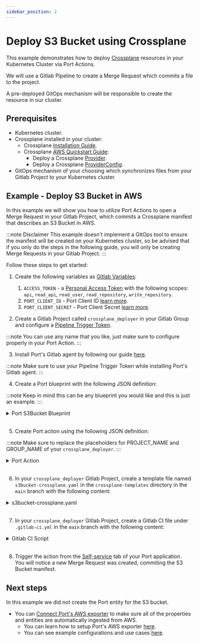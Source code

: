 ```yaml
---
sidebar_position: 2
---
```


# Deploy S3 Bucket using Crossplane

This example demonstrates how to deploy [Crossplane](https://github.com/crossplane/crossplane) resources in your Kubernetes Cluster via Port Actions.

We will use a Gitlab Pipeline to create a Merge Request which commits a file to the project.

A pre-deployed GitOps mechanism will be responsible to create the resource in our cluster.

## Prerequisites

- Kubernetes cluster.
- Crossplane installed in your cluster:
  - Crossplane [Installation Guide](https://docs.crossplane.io/v1.14/software/install/).
  - Crossplane [AWS Quickstart Guide](https://docs.crossplane.io/v1.14/getting-started/provider-aws/):
    - Deploy a Crossplane [Provider](https://docs.crossplane.io/v1.14/getting-started/provider-aws/#install-the-aws-provider).
    - Deploy a Crossplane [ProviderConfig](https://docs.crossplane.io/v1.14/getting-started/provider-aws/#create-a-providerconfig).
- GitOps mechanism of your choosing which synchronizes files from your Gitlab Project to your Kubernetes cluster.

## Example - Deploy S3 Bucket in AWS

In this example we will show you how to utilize Port Actions to open a Merge Request in your Gitlab Project, which commits a Crossplane manifest that describes an S3 Bucket in AWS.

:::note Disclaimer
This example doesn't implement a GitOps tool to ensure the manifest will be created on your Kubernetes cluster, so be advised that if you only do the steps in the following guide, you will only be creating Merge Requests in your Gitlab Project.
:::

Follow these steps to get started:

1. Create the following variables as [Gitlab Variables](https://docs.gitlab.com/ee/ci/variables/index.html):

   1. `ACCESS_TOKEN` - a [Personal Access Token](https://docs.gitlab.com/ee/user/profile/personal_access_tokens.html) with the following scopes:  
      `api`, `read_api`, `read_user`, `read_repository`, `write_repository`.
   2. `PORT_CLIENT_ID` - Port Client ID [learn more](/build-your-software-catalog/custom-integration/api/#get-api-token).
   3. `PORT_CLIENT_SECRET` - Port Client Secret [learn more](/build-your-software-catalog/custom-integration/api/#get-api-token).
      <br/>

2. Create a Gitlab Project called `crossplane_deployer` in your Gitlab Group and configure a [Pipeline Trigger Token](https://docs.gitlab.com/ee/ci/triggers/index.html).

:::note
You can use any name that you like, just make sure to configure properly in your Port Action.
:::
<br/>

3. Install Port's Gitlab agent by following our guide [here](/create-self-service-experiences/setup-backend/gitlab-pipeline/Installation).

:::note
Make sure to use your Pipeline Trigger Token while installing Port's Gitlab agent.
:::
<br/>

4. Create a Port blueprint with the following JSON definition:

:::note
Keep in mind this can be any blueprint you would like and this is just an example.
:::

<details>
  <summary>Port S3Bucket Blueprint</summary>

```json showLineNumbers
{
  "identifier": "s3bucket",
  "title": "S3Bucket",
  "icon": "Crossplane",
  "schema": {
    "properties": {
      "aws_region": {
        "title": "AWS Region",
        "icon": "AWS",
        "type": "string"
      }
    },
    "required": ["aws_region"]
  },
  "mirrorProperties": {},
  "calculationProperties": {},
  "relations": {}
}
```

</details>
<br/>

5. Create Port action using the following JSON definition:

:::note
Make sure to replace the placeholders for PROJECT_NAME and GROUP_NAME of your `crossplane_deployer`.
:::

<details>
  <summary>Port Action</summary>

```json showLineNumbers
[
  {
    "identifier": "crossplane_s3_bucket",
    "title": "Crossplane S3 Bucket",
    "icon": "Crossplane",
    "userInputs": {
      "properties": {
        "aws_region": {
          "icon": "AWS",
          "title": "AWS Region",
          "type": "string",
          "default": "us-east-1",
          "enum": ["us-east-1", "eu-west-1"],
          "enumColors": {
            "us-east-1": "lightGray",
            "eu-west-1": "lightGray"
          }
        },
        "bucket_name": {
          "title": "Bucket Name",
          "type": "string",
          "description": "Has to be globally unique as per AWS limitations"
        }
      },
      "required": ["aws_region", "bucket_name"],
      "order": ["bucket_name", "aws_region"]
    },
    "invocationMethod": {
      "type": "GITLAB",
      "omitPayload": false,
      "omitUserInputs": false,
      "projectName": "<PROJECT_NAME>",
      "groupName": "<GROUP_NAME>",
      "agent": true
    },
    "trigger": "CREATE",
    "description": "Creates a crossplane file for a new S3 Bucket",
    "requiredApproval": false
  }
]
```

</details>
<br/>

6. In your `crossplane_deployer` Gitlab Project, create a template file named `s3bucket-crossplane.yaml` in the `crossplane-templates` directory in the `main` branch with the following content:

<details>
<summary>s3bucket-crossplane.yaml</summary>

```yml
# s3bucket-crossplane.yaml

apiVersion: s3.aws.upbound.io/v1beta1
kind: Bucket
metadata:
  name: {{ bucket_name }}
spec:
  forProvider:
    region: {{ aws_region }}
  providerConfigRef:
    name: default
```

</details>
<br/>

7. In your `crossplane_deployer` Gitlab Project, create a Gitlab CI file under `.gitlab-ci.yml` in the `main` branch with the following content:

<details>
<summary>Gitlab CI Script</summary>

```yml showLineNumbers
image: python:3.10.0-alpine

stages: # List of stages for jobs, and their order of execution
  - fetch-port-access-token
  - generate-crossplane-bucket-yaml
  - create-entity
  - update-run-status

fetch-port-access-token: # Example - get the Port API access token and RunId
  stage: fetch-port-access-token
  except:
    - pushes
  before_script:
    - |
      apk update -q
      apk add jq curl -q
  script:
    - |
      accessToken=$(curl -X POST \
        -H 'Content-Type: application/json' \
        -d '{"clientId": "'"$PORT_CLIENT_ID"'", "clientSecret": "'"$PORT_CLIENT_SECRET"'"}' \
        -s 'https://api.getport.io/v1/auth/access_token' | jq -r '.accessToken')
      echo "PORT_ACCESS_TOKEN=$accessToken" >> data.env
      runId=$(cat $TRIGGER_PAYLOAD | jq -r '.port_payload.context.runId')
      blueprintId=$(cat $TRIGGER_PAYLOAD | jq -r '.port_payload.context.blueprint')
      echo "RUN_ID=$runId" >> data.env
      echo "BLUEPRINT_ID=$blueprintId" >> data.env
  artifacts:
    reports:
      dotenv: data.env

generate-crossplane-bucket-yaml:
  variables:
    BUCKET_FILE_PATH: "manifests"
    CROSSPLANE_TEMPLATE_PATH: "crossplane-templates/s3bucket-crossplane.yaml"
    BRANCH_NAME: "add-bucket-$bucket_name-$CI_JOB_ID"
  before_script:
    - |
      apk update -q
      apk add jq curl git -q
  stage: generate-crossplane-bucket-yaml
  except:
    - pushes
  script:
    - |
      BUCKET_FILE_NAME="$BUCKET_FILE_PATH/s3bucket-crossplane-$bucket_name.yaml"
      COMMIT_MESSAGE="Added $bucket_name s3 bucket crossplane manifest"
      mkdir -p $BUCKET_FILE_PATH

      cp $CROSSPLANE_TEMPLATE_PATH $BUCKET_FILE_NAME
      sed -i "s/{{ bucket_name }}/$bucket_name/g" $BUCKET_FILE_NAME
      sed -i "s/{{ aws_region }}/$aws_region/g" $BUCKET_FILE_NAME

      git config --global user.email "gitlab-pipeline[bot]@gitlab.com"
      git config --global user.name "Gitlab Pipeline Bot"

      git add $BUCKET_FILE_NAME
      git commit -m "$COMMIT_MESSAGE"

      git checkout -b $BRANCH_NAME
      git push -o ci-skip https://:${ACCESS_TOKEN}@$CI_SERVER_HOST/$CI_PROJECT_PATH.git $BRANCH_NAME

      # Create Merge Request
      res=$(curl --request POST \
        --header "PRIVATE-TOKEN: ${ACCESS_TOKEN}" \
        --data "source_branch=$BRANCH_NAME" \
        --data "target_branch=main" \
        --data "title=$COMMIT_MESSAGE" \
        --data "remove_source_branch=true" \
        "$CI_API_V4_URL/projects/$CI_PROJECT_ID/merge_requests")

      MR_URL=$(echo $res | jq -r '.web_url')
      echo "MR_URL=$MR_URL" >> data.env
  artifacts:
    reports:
      dotenv: data.env

update-run-status:
  stage: update-run-status
  except:
    - pushes
  image: curlimages/curl:latest
  script:
    - |
      curl -X PATCH \
        -H 'Content-Type: application/json' \
        -H "Authorization: Bearer $PORT_ACCESS_TOKEN" \
        -d '{"status":"SUCCESS", "message": {"run_status": "Created Merge Request for '"$bucket_name"' successfully! Merge Request URL: '"$MR_URL"'"}}' \
        "https://api.getport.io/v1/actions/runs/$RUN_ID"
```

</details>
<br/>

8. Trigger the action from the [Self-service](https://app.getport.io/self-serve) tab of your Port application.<br/>
   You will notice a new Merge Request was created, commiting the S3 Bucket manifest.

## Next steps

In this example we did not create the Port entity for the S3 bucket.

- You can [Connect Port's AWS exporter](/build-your-software-catalog/sync-data-to-catalog/cloud-providers/aws/aws.md)
  to make sure all of the properties and entities are automatically ingested from AWS.
  - You can learn how to setup Port's AWS exporter [here](/build-your-software-catalog/sync-data-to-catalog/cloud-providers/aws/Installation.md).
  - You can see example configurations and use cases [here](/build-your-software-catalog/sync-data-to-catalog/cloud-providers/aws/examples.md).
